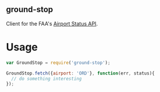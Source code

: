 ground-stop
-----------

Client for the FAA's [Airport Status API](http://services.faa.gov/docs/services/airport/).

Usage
=====

```javascript
var GroundStop = require('ground-stop');

GroundStop.fetch({airport: 'ORD'}, function(err, status){
  // do something interesting
});
```
